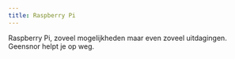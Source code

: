 ```yaml
---
title: Raspberry Pi
---
```


Raspberry Pi, zoveel mogelijkheden maar even zoveel uitdagingen. Geensnor helpt je op weg.
